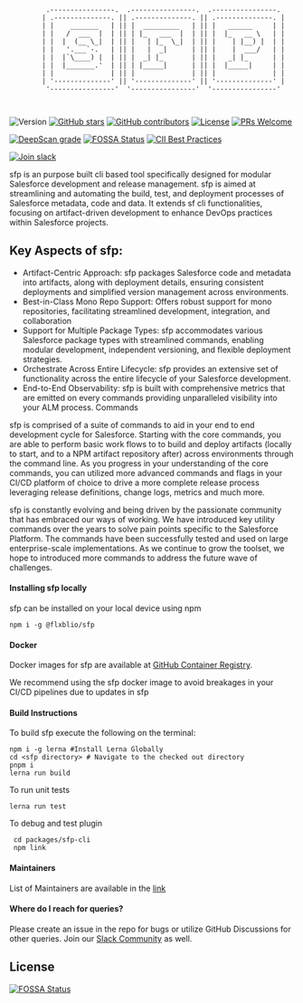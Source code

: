 
  
```

        
         .----------------.  .----------------.  .----------------.
        | .--------------. || .--------------. || .--------------. |
        | |    _______   | || |  _________   | || |   ______     | |
        | |   /  ___  |  | || | |_   ___  |  | || |  |_   __ \   | |
        | |  |  (__ \_|  | || |   | |_  \_|  | || |    | |__) |  | |
        | |   '.___`-.   | || |   |  _|      | || |    |  ___/   | |
        | |  |`\____) |  | || |  _| |_       | || |   _| |_      | |
        | |  |_______.'  | || | |_____|      | || |  |_____|     | |
        | |              | || |              | || |              | |
        | '--------------' || '--------------' || '--------------' |
         '----------------'  '----------------'  '----------------'

                                                                                                               

```
![Version](https://img.shields.io/npm/v/@flxblio/sfp.svg)
[![GitHub stars](https://img.shields.io/github/stars/flxbl-io/sfp)](https://gitHub.com/flxbl-io/sfp/stargazers/)
[![GitHub contributors](https://img.shields.io/github/contributors/flxbl-io/sfp.svg)](https://github.com/flxbl-io/sfp/graphs/contributors/)
[![License](https://img.shields.io/badge/license-MIT-green)](https://github.com/flxbl-io/sfp/blob/main/LICENSE)
[![PRs Welcome](https://img.shields.io/badge/PRs-welcome-brightgreen.svg?style=flat-square)](http://makeapullrequest.com)

[![DeepScan grade](https://deepscan.io/api/teams/10234/projects/12959/branches/208838/badge/grade.svg)](https://deepscan.io/dashboard#view=project&tid=10234&pid=12959&bid=208838)
[![FOSSA Status](https://app.fossa.com/api/projects/git%2Bgithub.com%2Fflxbl-io%2Fsfp.svg?type=shield&issueType=license)](https://app.fossa.com/projects/git%2Bgithub.com%2Fflxbl-io%2Fsfp?ref=badge_shield&issueType=license) [![CII Best Practices](https://bestpractices.coreinfrastructure.org/projects/5614/badge)](https://bestpractices.coreinfrastructure.org/projects/5614)

[![Join slack](https://i.imgur.com/FZZmA3g.png)](https://launchpass.com/flxblio)

sfp is an purpose built  cli based tool specifically designed for modular Salesforce development and release management.   sfp is aimed at streamlining and automating the build, test, and deployment processes of Salesforce metadata,  code and data. It extends sf cli functionalities, focusing on artifact-driven development to enhance DevOps practices within Salesforce projects.

## Key Aspects of sfp:

- Artifact-Centric Approach: sfp packages Salesforce code and metadata into artifacts, along with deployment details, ensuring consistent deployments and simplified version management across environments.
- Best-in-Class Mono Repo Support: Offers robust support for mono repositories, facilitating streamlined development, integration, and collaboration 
- Support for Multiple Package Types: sfp accommodates various Salesforce package types with streamlined commands, enabling modular development, independent versioning, and flexible deployment strategies.
- Orchestrate Across Entire Lifecycle:  sfp provides an extensive set of functionality across the entire lifecycle of your Salesforce development.
- End-to-End Observability:  sfp is built with comprehensive metrics that are emitted on every commands providing unparalleled visibility into your ALM process.
Commands

sfp is comprised of a suite of commands to aid in your end to end development cycle for Salesforce.  Starting with the core commands, you are able to perform  basic work flows to to build and deploy artifacts (locally to start, and to a NPM artifact repository after) across environments through the command line.  As you progress in your understanding of the core commands, you can utilized more advanced commands and flags in your CI/CD platform of choice to drive a more complete release process leveraging release definitions, change logs, metrics and much more.  

sfp is constantly evolving and being driven by the passionate community that has embraced our ways of working.  We have introduced key utility commands over the years to solve pain points specific to the Salesforce Platform.  The commands have been successfully tested and used on large enterprise-scale implementations.  As we continue to grow the toolset, we hope to introduced more commands to address the future wave of challenges. 


#### Installing sfp locally

sfp can be installed on your local device using npm

```
npm i -g @flxblio/sfp
```


#### Docker

Docker images for sfp are available at [GitHub Container Registry](https://github.com/flxbl-io/sfp/pkgs/container/sfp).

We recommend using the sfp docker image to avoid breakages in your CI/CD pipelines due to updates in sfp

#### Build Instructions
To build sfp execute the following on the terminal:
```
npm i -g lerna #Install Lerna Globally
cd <sfp directory> # Navigate to the checked out directory
pnpm i
lerna run build
```

To run unit tests

```
lerna run test
```

To debug and test plugin

```
 cd packages/sfp-cli
 npm link
```

#### Maintainers

List of Maintainers are available in the [link](https://docs.flxbl.io/about-us)


#### Where do I reach for queries?

Please create an issue in the repo for bugs or utilize GitHub Discussions for other queries. Join our [Slack Community](https://launchpass.com/flxblio) as well.


## License
[![FOSSA Status](https://app.fossa.com/api/projects/git%2Bgithub.com%2Fflxblio%2Fsfp.svg?type=large)](https://app.fossa.com/projects/git%2Bgithub.com%2Fflxblio%2Fsfp?ref=badge_large)
